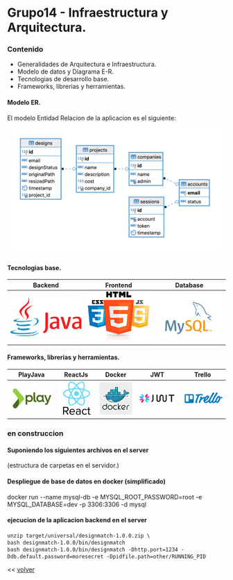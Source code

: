 # Grupo14 - Infraestructura y Arquitectura.

### Contenido
- Generalidades de Arquitectura e Infraestructura.
- Modelo de datos y Diagrama E-R.
- Tecnologias de desarrollo base.
- Frameworks, librerias y herramientas.

#### Modelo ER.

El modelo Entidad Relacion de la aplicacion es el siguiente:

![diagrama ER](images/diagrama-ER.png)


#### Tecnologias base.

| Backend                      | Frontend                       | Database                          |
|------------------------------|--------------------------------|-----------------------------------|
|![java](images/java-logo.png) |![web](images/css-html-js.jpeg) |![database](images/mysql-logo.png) |

#### Frameworks, librerias y herramientas.

| PlayJava                     | ReactJs                        | Docker                           | JWT                        | Trello                           |
|------------------------------|--------------------------------|----------------------------------|----------------------------|----------------------------------|
|![play](images/play-logo.png) |![react](images/react-logo.png) |![Docker](images/docker-logo.jpg) |![jwt](images/jwt-logo.png) |![trello](images/trello-logo.png) |



### en construccion

#### Suponiendo los siguientes archivos en el server
 (estructura de carpetas en el servidor.)

#### Despliegue de base de datos en docker (simplificado)
docker run --name mysql-db -e MYSQL_ROOT_PASSWORD=root -e MYSQL_DATABASE=dev  -p 3306:3306 -d mysql

#### ejecucion de la aplicacion backend en el server
```
unzip target/universal/designmatch-1.0.0.zip \  
bash designmatch-1.0.0/bin/designmatch
bash designmatch-1.0.0/bin/designmatch -Dhttp.port=1234 -Ddb.default.password=moresecret -Dpidfile.path=other/RUNNING_PID

```


\<\< [volver](../README.md)